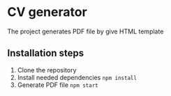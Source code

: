 # CV generator
The project generates PDF file by give HTML template

## Installation steps

1. Clone the repository
2. Install needed dependencies ```npm install```
3. Generate PDF file ```npm start```
